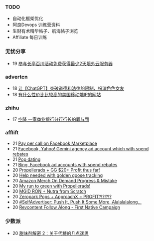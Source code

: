 ### TODO
-  自动化框架优化
-  阿良Devops 训练营资料
-  生财有术精华帖子、航海帖子浏览
-  Affiliate 每日训练

### 无忧分享
<!-- ruyo:START -->
-  19 [参与长亭百川活动免费获得最少2天境外云服务器](https://51.ruyo.net/18392.html)<!-- ruyo:END -->

### advertcn
<!-- advertcn:START -->
-  18 [让【ChatGPT】突破道德和法律的限制，扮演色色女友](https://www.advertcn.com/forum.php?mod=viewthread&tid=110439)
-  18 [有什么性价比比较高的美国移动端IP的网站](https://www.advertcn.com/forum.php?mod=viewthread&tid=110437)<!-- advertcn:END -->

### zhihu
<!-- zhihu:START -->
-  17 [空降 一家商业银行分行行长的罪与罚](http://zhuanlan.zhihu.com/p/629656591?utm_campaign=rss&utm_medium=rss&utm_source=rss&utm_content=title)<!-- zhihu:END -->

### afflift
<!-- afflift:START -->
-  21 [Pay per call on Facebook Marketplace](https://afflift.com/f/threads/pay-per-call-on-facebook-marketplace.10975/)
-  21 [Facebook, Yahoo! Gemini agency ad account which with spend rebates](https://afflift.com/f/threads/facebook-yahoo-gemini-agency-ad-account-which-with-spend-rebates.10972/)
-  21 [Pop dating](https://afflift.com/f/threads/pop-dating.10974/)
-  21 [Bing, Facebook ad accounts with spend rebates](https://afflift.com/f/threads/bing-facebook-ad-accounts-with-spend-rebates.10965/)
-  20 [Propellerads + GG $20+ Profit thus far!](https://afflift.com/f/threads/propellerads-gg-20-profit-thus-far.10969/)
-  20 [Help needed with golden goose tracking](https://afflift.com/f/threads/help-needed-with-golden-goose-tracking.10908/)
-  20 [Amazon Merch On Demand Progress &amp; Mistake](https://afflift.com/f/threads/amazon-merch-on-demand-progress-mistake.10970/)
-  20 [My run to green with Propellerads!](https://afflift.com/f/threads/my-run-to-green-with-propellerads.10440/)
-  20 [MGID RON + Nutra from Scratch](https://afflift.com/f/threads/mgid-ron-nutra-from-scratch.10949/)
-  20 [Zeropark Pops + ApproachX = PROFIT?!?!?!?](https://afflift.com/f/threads/zeropark-pops-approachx-profit.10973/)
-  20 [#SelfAdvertiser: Push It, Push It Some More, Alalalalalong...](https://afflift.com/f/threads/selfadvertiser-push-it-push-it-some-more-alalalalalong.10743/)
-  20 [Revcontent Follow Along - First Native Campaign](https://afflift.com/f/threads/revcontent-follow-along-first-native-campaign.10092/)<!-- afflift:END -->

### 少数派
<!-- sspai:START -->
-  20 [甜味剂解密 2：关于代糖的几点迷思](https://sspai.com/post/75350)<!-- sspai:END -->

